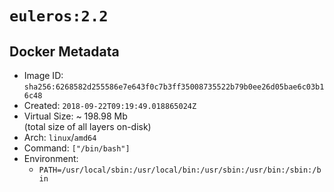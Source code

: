 # `euleros:2.2`

## Docker Metadata

- Image ID: `sha256:6268582d255586e7e643f0c7b3ff35008735522b79b0ee26d05bae6c03b16c48`
- Created: `2018-09-22T09:19:49.018865024Z`
- Virtual Size: ~ 198.98 Mb  
  (total size of all layers on-disk)
- Arch: `linux`/`amd64`
- Command: `["/bin/bash"]`
- Environment:
  - `PATH=/usr/local/sbin:/usr/local/bin:/usr/sbin:/usr/bin:/sbin:/bin`
